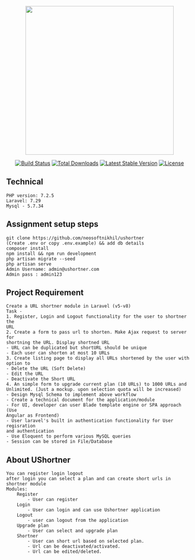 <p align="center"><a href="https://laravel.com" target="_blank"><img src="https://raw.githubusercontent.com/laravel/art/master/logo-lockup/5%20SVG/2%20CMYK/1%20Full%20Color/laravel-logolockup-cmyk-red.svg" width="400"></a></p>

<p align="center">
<a href="https://travis-ci.org/laravel/framework"><img src="https://travis-ci.org/laravel/framework.svg" alt="Build Status"></a>
<a href="https://packagist.org/packages/laravel/framework"><img src="https://poser.pugx.org/laravel/framework/d/total.svg" alt="Total Downloads"></a>
<a href="https://packagist.org/packages/laravel/framework"><img src="https://poser.pugx.org/laravel/framework/v/stable.svg" alt="Latest Stable Version"></a>
<a href="https://packagist.org/packages/laravel/framework"><img src="https://poser.pugx.org/laravel/framework/license.svg" alt="License"></a>
</p>

## Technical 
    PHP version: 7.2.5
    Laravel: 7.29
    Mysql - 5.7.34

## Assignment setup steps
	git clone https://github.com/neosoftnikhil/ushortner
    (Create .env or copy .env.example) && add db details
	composer install
	npm install && npm run development
    php artisan migrate --seed
    php artisan serve
    Admin Username: admin@ushortner.com
    Admin pass : admin123


## Project Requirement

    Create a URL shortner module in Laravel (v5-v8)
    Task -
    1. Register, Login and Logout functionality for the user to shortner the
    URL
    2. Create a form to pass url to shorten. Make Ajax request to server for
    shortning the URL. Display shortned URL
    - URL can be duplicated but shortURL should be unique
    - Each user can shorten at most 10 URLs
    3. Create listing page to display all URLs shortened by the user with
    option to
    - Delete the URL (Soft Delete)
    - Edit the URL
    - Deactivate the Short URL
    4. An simple form to upgrade current plan (10 URLs) to 1000 URLs and
    Unlimited. (Just a mockup. upon selection quota will be increased)
    - Design Mysql Schema to implement above workflow
    - Create a technical document for the application/module
    - For UI, developer can user Blade template engine or SPA approach (Use
    Angular as Frontend)
    - User laravel's built in authentication functionality for User regisration
    and authentication
    - Use Eloquent to perform various MySQL queries
    - Session can be stored in File/Database

## About UShortner
    You can register login logout
    after login you can select a plan and can create short urls in shortner module
    Modules:
        Register
            - User can register
        Login
            - User can login and can use Ushortner application
        Logout
            - user can logout from the application
        Upgrade plan
            - User can select and upgrade plan
        Shortner
            - User can short url based on selected plan.
            - Url can be deactivated/activated.
            - Url can be edited/deleted.




